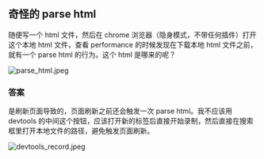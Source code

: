 ## 奇怪的 parse html

随便写一个 html 文件，然后在 chrome 浏览器（隐身模式，不带任何插件）打开这个本地 html 文件，查看 performance 的时候发现在下载本地 html 文件之前，就有一个 parse html 的行为。这个 html 是哪来的呢？

![parse_html.jpeg](http://7xniyb.com1.z0.glb.clouddn.com/TIL/parse_html_20180628_210640.jpeg)

### 答案

是刷新页面导致的，页面刷新之前还会触发一次 parse html。我不应该用 devtools 的中间这个按钮，应该打开新的标签后直接开始录制，然后直接在搜索框里打开本地文件的路径，避免触发页面刷新。

![devtools_record.jpeg](http://7xniyb.com1.z0.glb.clouddn.com/TIL/devtools_record_20180628_210640.jpeg)
